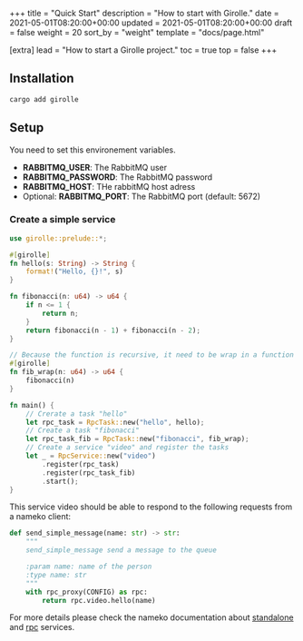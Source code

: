 +++
title = "Quick Start"
description = "How to start with Girolle."
date = 2021-05-01T08:20:00+00:00
updated = 2021-05-01T08:20:00+00:00
draft = false
weight = 20
sort_by = "weight"
template = "docs/page.html"

[extra]
lead = "How to start a Girolle project."
toc = true
top = false
+++

## Installation

```bash
cargo add girolle
```

## Setup

You need to set this environement variables.

- **RABBITMQ_USER**: The RabbitMQ user
- **RABBITMQ_PASSWORD**: The RabbitMQ password
- **RABBITMQ_HOST**: THe rabbitMQ host adress
- Optional: **RABBITMQ_PORT**: The RabbitMQ port (default: 5672)

### Create a simple service

```rust
use girolle::prelude::*;

#[girolle]
fn hello(s: String) -> String {
    format!("Hello, {}!", s)
}

fn fibonacci(n: u64) -> u64 {
    if n <= 1 {
        return n;
    }
    return fibonacci(n - 1) + fibonacci(n - 2);
}

// Because the function is recursive, it need to be wrap in a function
#[girolle]
fn fib_wrap(n: u64) -> u64 {
    fibonacci(n)
}

fn main() {
    // Crerate a task "hello"
    let rpc_task = RpcTask::new("hello", hello);
    // Create a task "fibonacci"
    let rpc_task_fib = RpcTask::new("fibonacci", fib_wrap);
    // Create a service "video" and register the tasks
    let _ = RpcService::new("video")
        .register(rpc_task)
        .register(rpc_task_fib)
        .start();
}
```

This service video should be able to respond to the following requests from
a nameko client:

```python
def send_simple_message(name: str) -> str:
    """
    send_simple_message send a message to the queue

    :param name: name of the person
    :type name: str
    """
    with rpc_proxy(CONFIG) as rpc:
        return rpc.video.hello(name)
```

For more details please check the nameko documentation about [standalone](https://nameko.readthedocs.io/en/v3.0.0-rc/api.html#module-nameko.standalone) and [rpc](https://nameko.readthedocs.io/en/v3.0.0-rc/rpc.html) services.
